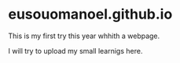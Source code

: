 # eusouomanoel.github.io

This is my first try this year whhith a webpage.

I will try to upload my small learnigs here.
